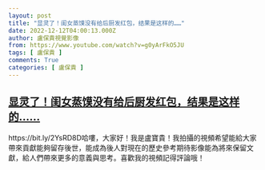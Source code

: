 ```yaml
---
layout: post
title: "显灵了！闺女蒸馍没有给后厨发红包，结果是这样的……"
date: 2022-12-12T04:00:13.000Z
author: 盧保貴視覺影像
from: https://www.youtube.com/watch?v=g0yArFkO5JU
tags: [ 盧保貴 ]
comments: True
categories: [ 盧保貴 ]
---
```

<!--1670817613000-->
[显灵了！闺女蒸馍没有给后厨发红包，结果是这样的……](https://www.youtube.com/watch?v=g0yArFkO5JU)
------

<div>
https://bit.ly/2YsRD8D哈嘍，大家好！我是盧寶貴！我拍攝的視頻希望能給大家帶來貢獻能夠留存後世，能成為後人對現在的歷史參考期待影像能為將來保留文獻，給人們帶來更多的意義與思考。喜歡我的視頻記得評論哦！
</div>
